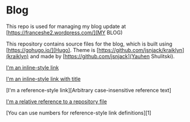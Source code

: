 # Blog
This repo is used for managing my blog update at
[https://franceshe2.wordpress.com/](MY BLOG)

This repository contains source files for the blog, which is built using [https://gohugo.io/](Hugo). Theme is [https://github.com/jsnjack/kraiklyn](kraiklyn) and made by [https://github.com/jsnjack](Yauhen Shulitski).

[I'm an inline-style link](https://www.google.com)

[I'm an inline-style link with title](https://www.google.com "Google's Homepage")

[I'm a reference-style link][Arbitrary case-insensitive reference text]

[I'm a relative reference to a repository file](../blob/master/LICENSE)

[You can use numbers for reference-style link definitions][1]
